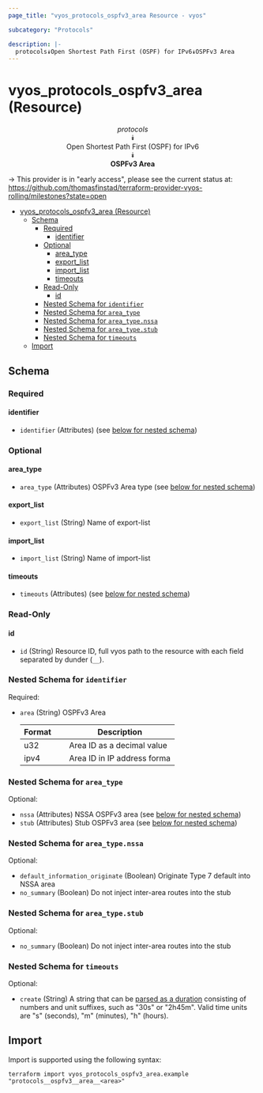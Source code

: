 ```yaml
---
page_title: "vyos_protocols_ospfv3_area Resource - vyos"

subcategory: "Protocols"

description: |-
  protocols⯯Open Shortest Path First (OSPF) for IPv6⯯OSPFv3 Area
---
```


# vyos_protocols_ospfv3_area (Resource)
<center>


*protocols*  
⯯  
Open Shortest Path First (OSPF) for IPv6  
⯯  
**OSPFv3 Area**


</center>

-> This provider is in "early access", please see the current status at: https://github.com/thomasfinstad/terraform-provider-vyos-rolling/milestones?state=open

<!--TOC-->

- [vyos_protocols_ospfv3_area (Resource)](#vyos_protocols_ospfv3_area-resource)
  - [Schema](#schema)
    - [Required](#required)
      - [identifier](#identifier)
    - [Optional](#optional)
      - [area_type](#area_type)
      - [export_list](#export_list)
      - [import_list](#import_list)
      - [timeouts](#timeouts)
    - [Read-Only](#read-only)
      - [id](#id)
    - [Nested Schema for `identifier`](#nested-schema-for-identifier)
    - [Nested Schema for `area_type`](#nested-schema-for-area_type)
    - [Nested Schema for `area_type.nssa`](#nested-schema-for-area_typenssa)
    - [Nested Schema for `area_type.stub`](#nested-schema-for-area_typestub)
    - [Nested Schema for `timeouts`](#nested-schema-for-timeouts)
  - [Import](#import)

<!--TOC-->

<!-- schema generated by tfplugindocs -->
## Schema

### Required

#### identifier
- `identifier` (Attributes) (see [below for nested schema](#nestedatt--identifier))

### Optional

#### area_type
- `area_type` (Attributes) OSPFv3 Area type (see [below for nested schema](#nestedatt--area_type))
#### export_list
- `export_list` (String) Name of export-list
#### import_list
- `import_list` (String) Name of import-list
#### timeouts
- `timeouts` (Attributes) (see [below for nested schema](#nestedatt--timeouts))

### Read-Only

#### id
- `id` (String) Resource ID, full vyos path to the resource with each field separated by dunder (`__`).

<a id="nestedatt--identifier"></a>
### Nested Schema for `identifier`

Required:

- `area` (String) OSPFv3 Area

    |  Format  &emsp;|  Description                  |
    |----------|-------------------------------|
    |  u32     &emsp;|  Area ID as a decimal value   |
    |  ipv4    &emsp;|  Area ID in IP address forma  |


<a id="nestedatt--area_type"></a>
### Nested Schema for `area_type`

Optional:

- `nssa` (Attributes) NSSA OSPFv3 area (see [below for nested schema](#nestedatt--area_type--nssa))
- `stub` (Attributes) Stub OSPFv3 area (see [below for nested schema](#nestedatt--area_type--stub))

<a id="nestedatt--area_type--nssa"></a>
### Nested Schema for `area_type.nssa`

Optional:

- `default_information_originate` (Boolean) Originate Type 7 default into NSSA area
- `no_summary` (Boolean) Do not inject inter-area routes into the stub


<a id="nestedatt--area_type--stub"></a>
### Nested Schema for `area_type.stub`

Optional:

- `no_summary` (Boolean) Do not inject inter-area routes into the stub



<a id="nestedatt--timeouts"></a>
### Nested Schema for `timeouts`

Optional:

- `create` (String) A string that can be [parsed as a duration](https://pkg.go.dev/time#ParseDuration) consisting of numbers and unit suffixes, such as &#34;30s&#34; or &#34;2h45m&#34;. Valid time units are &#34;s&#34; (seconds), &#34;m&#34; (minutes), &#34;h&#34; (hours).

## Import

Import is supported using the following syntax:

```shell
terraform import vyos_protocols_ospfv3_area.example "protocols__ospfv3__area__<area>"
```
